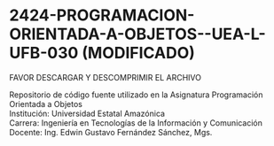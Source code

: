 # 2424-PROGRAMACION-ORIENTADA-A-OBJETOS--UEA-L-UFB-030 (MODIFICADO)

FAVOR DESCARGAR Y DESCOMPRIMIR EL ARCHIVO

Repositorio de código fuente utilizado en la Asignatura Programación Orientada a Objetos<br>
Institución: Universidad Estatal Amazónica<br>
Carrera: Ingeniería en Tecnologías de la Información y Comunicación<br>
Docente: Ing. Edwin Gustavo Fernández Sánchez, Mgs.